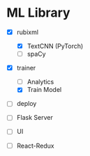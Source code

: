 # ML Library


- [x] rubixml
  - [x] TextCNN (PyTorch)
  - [ ] spaCy

- [x] trainer
  - [ ] Analytics
  - [x] Train Model

- [ ] deploy
- [ ] Flask Server

- [ ] UI
- [ ] React-Redux
